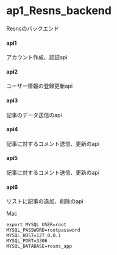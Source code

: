 # ap1_Resns_backend
Resnsのバックエンド

#### api1
アカウント作成、認証api

#### api2
ユーザー情報の登録更新api

#### api3
記事のデータ送信のapi

#### api4
記事に対するコメント送信、更新のapi

#### api5
記事に対するコメント送信、更新のapi

#### api6
リストに記事の追加、削除のapi

Mac
```cassandraql
export MYSQL_USER=root
MYSQL_PASSWORD=rootpassword
MYSQL_HOST=127.0.0.1
MYSQL_PORT=3306
MYSQL_DATABASE=resns_app
```